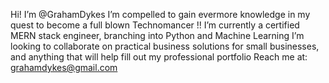 Hi! I’m @GrahamDykes
    I’m compelled to gain evermore knowledge in my quest to become a full blown Technomancer !!
    I’m currently a certified MERN stack engineer, branching into Python and Machine Learning 
    I’m looking to collaborate on practical business solutions for small businesses, and anything that will help fill out my professional portfolio
Reach me at:   grahamdykes@gmail.com

<!---
GrahamDykes/GrahamDykes is a ✨ special ✨ repository because its `README.md` (this file) appears on your GitHub profile.
You can click the Preview link to take a look at your changes.
--->
